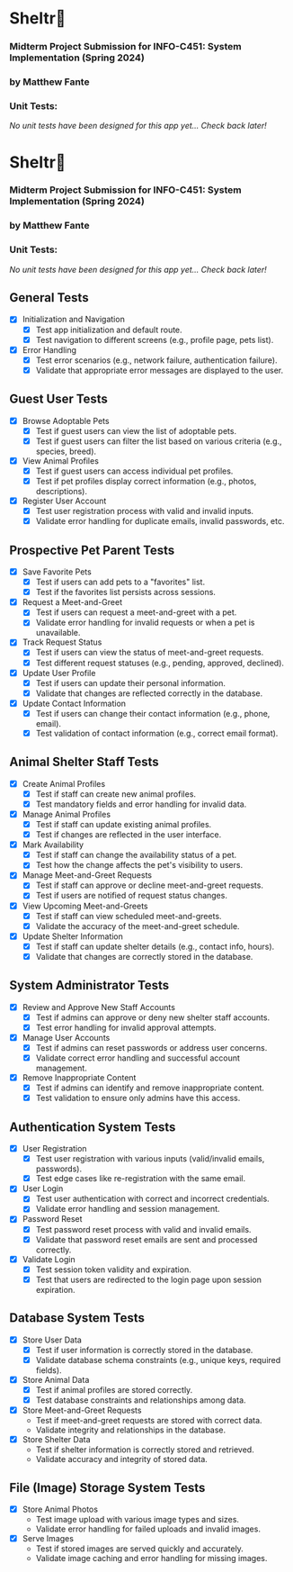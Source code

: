 # Sheltr🐾 
### Midterm Project Submission for INFO-C451: System Implementation (Spring 2024)
### by Matthew Fante

### Unit Tests:
_No unit tests have been designed for this app yet... Check back later!_

# Sheltr🐾
### Midterm Project Submission for INFO-C451: System Implementation (Spring 2024)
### by Matthew Fante
### Unit Tests:
_No unit tests have been designed for this app yet... Check back later!_

## General Tests
- [x] Initialization and Navigation
    - [x] Test app initialization and default route.
    - [x] Test navigation to different screens (e.g., profile page, pets list).
- [x] Error Handling
    - [x] Test error scenarios (e.g., network failure, authentication failure).
    - [x] Validate that appropriate error messages are displayed to the user.

## Guest User Tests
- [x] Browse Adoptable Pets
    - [x] Test if guest users can view the list of adoptable pets.
    - [x] Test if guest users can filter the list based on various criteria (e.g., species, breed).
- [x] View Animal Profiles
    - [x] Test if guest users can access individual pet profiles.
    - [x] Test if pet profiles display correct information (e.g., photos, descriptions).
- [x] Register User Account
    - [x] Test user registration process with valid and invalid inputs.
    - [x] Validate error handling for duplicate emails, invalid passwords, etc.

## Prospective Pet Parent Tests
- [x] Save Favorite Pets
    - [x] Test if users can add pets to a "favorites" list.
    - [x] Test if the favorites list persists across sessions.
- [x] Request a Meet-and-Greet
    - [x] Test if users can request a meet-and-greet with a pet.
    - [x] Validate error handling for invalid requests or when a pet is unavailable.
- [x] Track Request Status
    - [x] Test if users can view the status of meet-and-greet requests.
    - [x] Test different request statuses (e.g., pending, approved, declined).
- [x] Update User Profile
    - [x] Test if users can update their personal information.
    - [x] Validate that changes are reflected correctly in the database.
- [x] Update Contact Information
    - [x] Test if users can change their contact information (e.g., phone, email).
    - [x] Test validation of contact information (e.g., correct email format).

## Animal Shelter Staff Tests
- [x] Create Animal Profiles
    - [x] Test if staff can create new animal profiles.
    - [x] Test mandatory fields and error handling for invalid data.
- [x] Manage Animal Profiles
    - [x] Test if staff can update existing animal profiles.
    - [x] Test if changes are reflected in the user interface.
- [x] Mark Availability
    - [x] Test if staff can change the availability status of a pet.
    - [x] Test how the change affects the pet's visibility to users.
- [x] Manage Meet-and-Greet Requests
    - [x] Test if staff can approve or decline meet-and-greet requests.
    - [x] Test if users are notified of request status changes.
- [x] View Upcoming Meet-and-Greets
    - [x] Test if staff can view scheduled meet-and-greets.
    - [x] Validate the accuracy of the meet-and-greet schedule.
- [x] Update Shelter Information
    - [x] Test if staff can update shelter details (e.g., contact info, hours).
    - [x] Validate that changes are correctly stored in the database.

## System Administrator Tests
- [x] Review and Approve New Staff Accounts
    - [x] Test if admins can approve or deny new shelter staff accounts.
    - [x] Test error handling for invalid approval attempts.
- [x] Manage User Accounts
    - [x] Test if admins can reset passwords or address user concerns.
    - [x] Validate correct error handling and successful account management.
- [x] Remove Inappropriate Content
    - [x] Test if admins can identify and remove inappropriate content.
    - [x] Test validation to ensure only admins have this access.

## Authentication System Tests
- [x] User Registration
    - [x] Test user registration with various inputs (valid/invalid emails, passwords).
    - [x] Test edge cases like re-registration with the same email.
- [x] User Login
    - [x] Test user authentication with correct and incorrect credentials.
    - [x] Validate error handling and session management.
- [x] Password Reset
    - [x] Test password reset process with valid and invalid emails.
    - [x] Validate that password reset emails are sent and processed correctly.
- [x] Validate Login
    - [x] Test session token validity and expiration.
    - [x] Test that users are redirected to the login page upon session expiration.

## Database System Tests
- [x] Store User Data
    - [x] Test if user information is correctly stored in the database.
    - [x] Validate database schema constraints (e.g., unique keys, required fields).
- [x] Store Animal Data
    - [x] Test if animal profiles are stored correctly.
    - [x] Test database constraints and relationships among data.
- [x] Store Meet-and-Greet Requests
    - Test if meet-and-greet requests are stored with correct data.
    - Validate integrity and relationships in the database.
- [x] Store Shelter Data
    - Test if shelter information is correctly stored and retrieved.
    - Validate accuracy and integrity of stored data.

## File (Image) Storage System Tests
- [x] Store Animal Photos
    - Test image upload with various image types and sizes.
    - Validate error handling for failed uploads and invalid images.
- [x] Serve Images
    - Test if stored images are served quickly and accurately.
    - Validate image caching and error handling for missing images.
